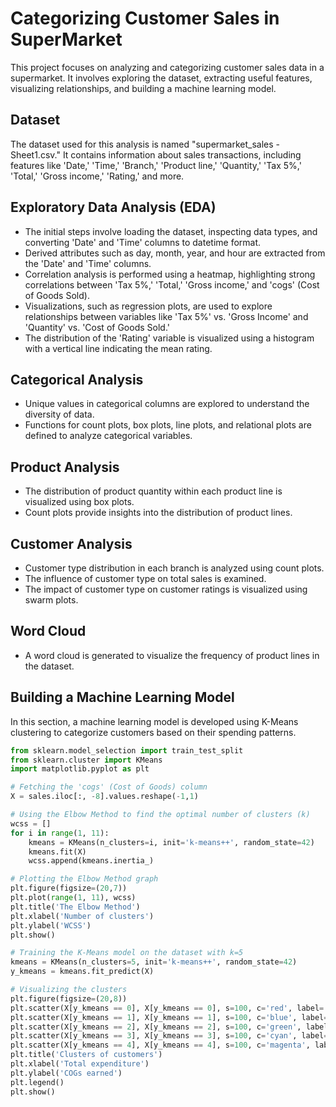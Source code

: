 # Categorizing Customer Sales in SuperMarket

This project focuses on analyzing and categorizing customer sales data in a supermarket. It involves exploring the dataset, extracting useful features, visualizing relationships, and building a machine learning model.

## Dataset

The dataset used for this analysis is named "supermarket_sales - Sheet1.csv." It contains information about sales transactions, including features like 'Date,' 'Time,' 'Branch,' 'Product line,' 'Quantity,' 'Tax 5%,' 'Total,' 'Gross income,' 'Rating,' and more.

## Exploratory Data Analysis (EDA)

- The initial steps involve loading the dataset, inspecting data types, and converting 'Date' and 'Time' columns to datetime format.
- Derived attributes such as day, month, year, and hour are extracted from the 'Date' and 'Time' columns.
- Correlation analysis is performed using a heatmap, highlighting strong correlations between 'Tax 5%,' 'Total,' 'Gross income,' and 'cogs' (Cost of Goods Sold).
- Visualizations, such as regression plots, are used to explore relationships between variables like 'Tax 5%' vs. 'Gross Income' and 'Quantity' vs. 'Cost of Goods Sold.'
- The distribution of the 'Rating' variable is visualized using a histogram with a vertical line indicating the mean rating.

## Categorical Analysis

- Unique values in categorical columns are explored to understand the diversity of data.
- Functions for count plots, box plots, line plots, and relational plots are defined to analyze categorical variables.

## Product Analysis

- The distribution of product quantity within each product line is visualized using box plots.
- Count plots provide insights into the distribution of product lines.

## Customer Analysis

- Customer type distribution in each branch is analyzed using count plots.
- The influence of customer type on total sales is examined.
- The impact of customer type on customer ratings is visualized using swarm plots.

## Word Cloud

- A word cloud is generated to visualize the frequency of product lines in the dataset.
  
## Building a Machine Learning Model

In this section, a machine learning model is developed using K-Means clustering to categorize customers based on their spending patterns.

```python
from sklearn.model_selection import train_test_split
from sklearn.cluster import KMeans
import matplotlib.pyplot as plt

# Fetching the 'cogs' (Cost of Goods) column
X = sales.iloc[:, -8].values.reshape(-1,1)

# Using the Elbow Method to find the optimal number of clusters (k)
wcss = []
for i in range(1, 11):
    kmeans = KMeans(n_clusters=i, init='k-means++', random_state=42)
    kmeans.fit(X)
    wcss.append(kmeans.inertia_)

# Plotting the Elbow Method graph
plt.figure(figsize=(20,7))
plt.plot(range(1, 11), wcss)
plt.title('The Elbow Method')
plt.xlabel('Number of clusters')
plt.ylabel('WCSS')
plt.show()

# Training the K-Means model on the dataset with k=5
kmeans = KMeans(n_clusters=5, init='k-means++', random_state=42)
y_kmeans = kmeans.fit_predict(X)

# Visualizing the clusters
plt.figure(figsize=(20,8))
plt.scatter(X[y_kmeans == 0], X[y_kmeans == 0], s=100, c='red', label='Lower Class')
plt.scatter(X[y_kmeans == 1], X[y_kmeans == 1], s=100, c='blue', label='Upper Lower Class')
plt.scatter(X[y_kmeans == 2], X[y_kmeans == 2], s=100, c='green', label='Medium Class')
plt.scatter(X[y_kmeans == 3], X[y_kmeans == 3], s=100, c='cyan', label='Upper Medium Class')
plt.scatter(X[y_kmeans == 4], X[y_kmeans == 4], s=100, c='magenta', label='Upper Class5')
plt.title('Clusters of customers')
plt.xlabel('Total expenditure')
plt.ylabel('COGs earned')
plt.legend()
plt.show()
```
